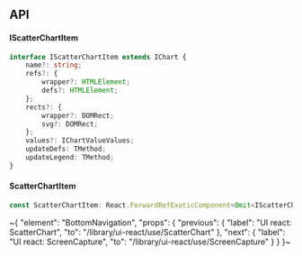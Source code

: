 

## API

#### IScatterChartItem

```ts
interface IScatterChartItem extends IChart {
    name?: string;
    refs?: {
        wrapper?: HTMLElement;
        defs?: HTMLElement;
    };
    rects?: {
        wrapper?: DOMRect;
        svg?: DOMRect;
    };
    values?: IChartValueValues;
    updateDefs: TMethod;
    updateLegend: TMethod;
}
```

#### ScatterChartItem

```ts
const ScatterChartItem: React.ForwardRefExoticComponent<Omit<IScatterChartItem, "ref"> & React.RefAttributes<unknown>>;
```


~{
  "element": "BottomNavigation",
  "props": {
    "previous": {
      "label": "UI react: ScatterChart",
      "to": "/library/ui-react/use/ScatterChart"
    },
    "next": {
      "label": "UI react: ScreenCapture",
      "to": "/library/ui-react/use/ScreenCapture"
    }
  }
}~
